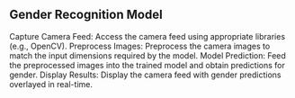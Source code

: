 ## Gender Recognition Model
Capture Camera Feed: Access the camera feed using appropriate libraries (e.g., OpenCV).
Preprocess Images: Preprocess the camera images to match the input dimensions required by the model.
Model Prediction: Feed the preprocessed images into the trained model and obtain predictions for gender.
Display Results: Display the camera feed with gender predictions overlayed in real-time.
